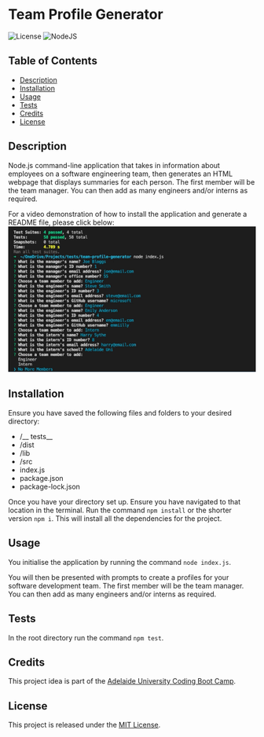 # Team Profile Generator
![License](https://img.shields.io/badge/License-MIT-yellow.svg)
![NodeJS](https://img.shields.io/badge/node.js-6DA55F.svg?&logo=node.js&logoColor=white)

## Table of Contents
- [Description](#description)
- [Installation](#installation)
- [Usage](#usage)
- [Tests](#tests)
- [Credits](#credits)
- [License](#license)

## Description
Node.js command-line application that takes in information about employees on a software engineering team, then generates an HTML webpage that displays summaries for each person. The first member will be the team manager. You can then add as many engineers and/or interns as required.

For a video demonstration of how to install the application and generate a README file, please click below:
[![Walk through video screenshot](./src/walk-through.png)](https://drive.google.com/file/d/1Lt1gtRQ90DqJprrCsYCEui_-sxtX0Knz/view?usp=sharing "Walk Through Video")

## Installation
Ensure you have saved the following files and folders to your desired directory:
- /__ tests__
- /dist
- /lib
- /src
- index.js
- package.json
- package-lock.json

Once you have your directory set up. Ensure you have navigated to that location in the terminal. Run the command `npm install` or the shorter version `npm i`. This will install all the dependencies for the project.

## Usage
You initialise the application by running the command `node index.js`. 

You will then be presented with prompts to create a profiles for your software development team. The first member will be the team manager. You can then add as many engineers and/or interns as required.

## Tests
In the root directory run the command `npm test`.

## Credits
This project idea is part of the [Adelaide University Coding Boot Camp](https://bootcamps.adelaide.edu.au).

## License
This project is released under the [MIT License](LICENSE).